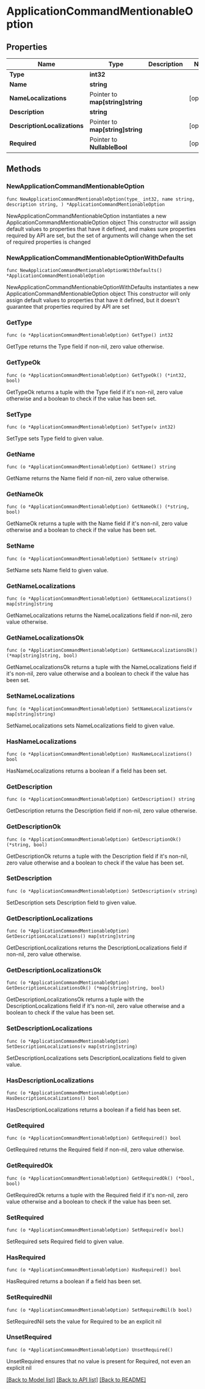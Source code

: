 # ApplicationCommandMentionableOption

## Properties

Name | Type | Description | Notes
------------ | ------------- | ------------- | -------------
**Type** | **int32** |  | 
**Name** | **string** |  | 
**NameLocalizations** | Pointer to **map[string]string** |  | [optional] 
**Description** | **string** |  | 
**DescriptionLocalizations** | Pointer to **map[string]string** |  | [optional] 
**Required** | Pointer to **NullableBool** |  | [optional] 

## Methods

### NewApplicationCommandMentionableOption

`func NewApplicationCommandMentionableOption(type_ int32, name string, description string, ) *ApplicationCommandMentionableOption`

NewApplicationCommandMentionableOption instantiates a new ApplicationCommandMentionableOption object
This constructor will assign default values to properties that have it defined,
and makes sure properties required by API are set, but the set of arguments
will change when the set of required properties is changed

### NewApplicationCommandMentionableOptionWithDefaults

`func NewApplicationCommandMentionableOptionWithDefaults() *ApplicationCommandMentionableOption`

NewApplicationCommandMentionableOptionWithDefaults instantiates a new ApplicationCommandMentionableOption object
This constructor will only assign default values to properties that have it defined,
but it doesn't guarantee that properties required by API are set

### GetType

`func (o *ApplicationCommandMentionableOption) GetType() int32`

GetType returns the Type field if non-nil, zero value otherwise.

### GetTypeOk

`func (o *ApplicationCommandMentionableOption) GetTypeOk() (*int32, bool)`

GetTypeOk returns a tuple with the Type field if it's non-nil, zero value otherwise
and a boolean to check if the value has been set.

### SetType

`func (o *ApplicationCommandMentionableOption) SetType(v int32)`

SetType sets Type field to given value.


### GetName

`func (o *ApplicationCommandMentionableOption) GetName() string`

GetName returns the Name field if non-nil, zero value otherwise.

### GetNameOk

`func (o *ApplicationCommandMentionableOption) GetNameOk() (*string, bool)`

GetNameOk returns a tuple with the Name field if it's non-nil, zero value otherwise
and a boolean to check if the value has been set.

### SetName

`func (o *ApplicationCommandMentionableOption) SetName(v string)`

SetName sets Name field to given value.


### GetNameLocalizations

`func (o *ApplicationCommandMentionableOption) GetNameLocalizations() map[string]string`

GetNameLocalizations returns the NameLocalizations field if non-nil, zero value otherwise.

### GetNameLocalizationsOk

`func (o *ApplicationCommandMentionableOption) GetNameLocalizationsOk() (*map[string]string, bool)`

GetNameLocalizationsOk returns a tuple with the NameLocalizations field if it's non-nil, zero value otherwise
and a boolean to check if the value has been set.

### SetNameLocalizations

`func (o *ApplicationCommandMentionableOption) SetNameLocalizations(v map[string]string)`

SetNameLocalizations sets NameLocalizations field to given value.

### HasNameLocalizations

`func (o *ApplicationCommandMentionableOption) HasNameLocalizations() bool`

HasNameLocalizations returns a boolean if a field has been set.

### GetDescription

`func (o *ApplicationCommandMentionableOption) GetDescription() string`

GetDescription returns the Description field if non-nil, zero value otherwise.

### GetDescriptionOk

`func (o *ApplicationCommandMentionableOption) GetDescriptionOk() (*string, bool)`

GetDescriptionOk returns a tuple with the Description field if it's non-nil, zero value otherwise
and a boolean to check if the value has been set.

### SetDescription

`func (o *ApplicationCommandMentionableOption) SetDescription(v string)`

SetDescription sets Description field to given value.


### GetDescriptionLocalizations

`func (o *ApplicationCommandMentionableOption) GetDescriptionLocalizations() map[string]string`

GetDescriptionLocalizations returns the DescriptionLocalizations field if non-nil, zero value otherwise.

### GetDescriptionLocalizationsOk

`func (o *ApplicationCommandMentionableOption) GetDescriptionLocalizationsOk() (*map[string]string, bool)`

GetDescriptionLocalizationsOk returns a tuple with the DescriptionLocalizations field if it's non-nil, zero value otherwise
and a boolean to check if the value has been set.

### SetDescriptionLocalizations

`func (o *ApplicationCommandMentionableOption) SetDescriptionLocalizations(v map[string]string)`

SetDescriptionLocalizations sets DescriptionLocalizations field to given value.

### HasDescriptionLocalizations

`func (o *ApplicationCommandMentionableOption) HasDescriptionLocalizations() bool`

HasDescriptionLocalizations returns a boolean if a field has been set.

### GetRequired

`func (o *ApplicationCommandMentionableOption) GetRequired() bool`

GetRequired returns the Required field if non-nil, zero value otherwise.

### GetRequiredOk

`func (o *ApplicationCommandMentionableOption) GetRequiredOk() (*bool, bool)`

GetRequiredOk returns a tuple with the Required field if it's non-nil, zero value otherwise
and a boolean to check if the value has been set.

### SetRequired

`func (o *ApplicationCommandMentionableOption) SetRequired(v bool)`

SetRequired sets Required field to given value.

### HasRequired

`func (o *ApplicationCommandMentionableOption) HasRequired() bool`

HasRequired returns a boolean if a field has been set.

### SetRequiredNil

`func (o *ApplicationCommandMentionableOption) SetRequiredNil(b bool)`

 SetRequiredNil sets the value for Required to be an explicit nil

### UnsetRequired
`func (o *ApplicationCommandMentionableOption) UnsetRequired()`

UnsetRequired ensures that no value is present for Required, not even an explicit nil

[[Back to Model list]](../README.md#documentation-for-models) [[Back to API list]](../README.md#documentation-for-api-endpoints) [[Back to README]](../README.md)


